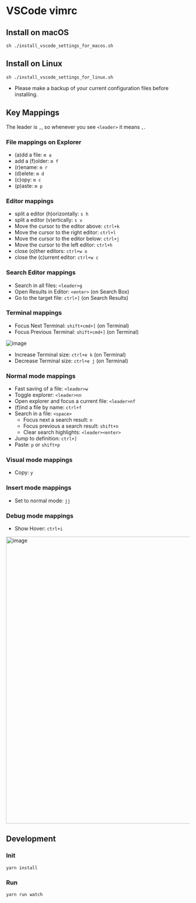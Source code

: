 # VSCode vimrc
## Install on macOS

```
sh ./install_vscode_settings_for_macos.sh
```
## Install on Linux

```
sh ./install_vscode_settings_for_linux.sh
```

* Please make a backup of your current configuration files before installing.

## Key Mappings

The leader is `,`, so whenever you see `<leader>` it means `,`.

### File mappings on Explorer

- (a)dd a file: `m a`
- add a (f)older: `m f`
- (r)ename: `m r`
- (d)elete: `m d`
- (c)opy: `m c`
- (p)aste: `m p`

### Editor mappings

- split a editor (h)orizontally: `s h`
- split a editor (v)ertically: `s v`
- Move the cursor to the editor above: `ctrl+k`
- Move the cursor to the right editor: `ctrl+l`
- Move the cursor to the editor below: `ctrl+j`
- Move the cursor to the left editor: `ctrl+h`
- close (o)ther editors: `ctrl+w o`
- close the (c)urrent editor: `ctrl+w c`

### Search Editor mappings

- Search in all files: `<leader>g`
- Open Results in Editor: `<enter>` (on Search Box)
- Go to the target file: `ctrl+]` (on Search Results)

### Terminal mappings

- Focus Next Terminal: `shift+cmd+[` (on Terminal)
- Focus Previous Terminal: `shift+cmd+]` (on Terminal)

![image](https://user-images.githubusercontent.com/12683375/130454994-1dfafb4a-6db1-4756-9753-dcf16e31eccf.png)


- Increase Terminal size: `ctrl+e k` (on Terminal)
- Decrease Terminal size: `ctrl+e j` (on Terminal)

### Normal mode mappings

- Fast saving of a file: `<leader>w`
- Toggle explorer: `<leader>nn`
- Open explorer and focus a current file: `<leader>nf`
- (f)ind a file by name: `ctrl+f`
- Search in a file: `<space>`
  - Focus next a search result: `n`
  - Focus previous a search result: `shift+n`
  - Clear search highlights: `<leader><enter>`
- Jump to definition: `ctrl+]`
- Paste: `p` or `shift+p`

### Visual mode mappings

- Copy: `y`

### Insert mode mappings

- Set to normal mode: `jj`

### Debug mode mappings

- Show Hover: `ctrl+i`

<img width="784" alt="image" src="https://user-images.githubusercontent.com/12683375/129901538-76285a00-56cd-4c97-8f08-948ad0675e89.png">

## Development
### Init

```
yarn install
```

### Run

```
yarn run watch
```